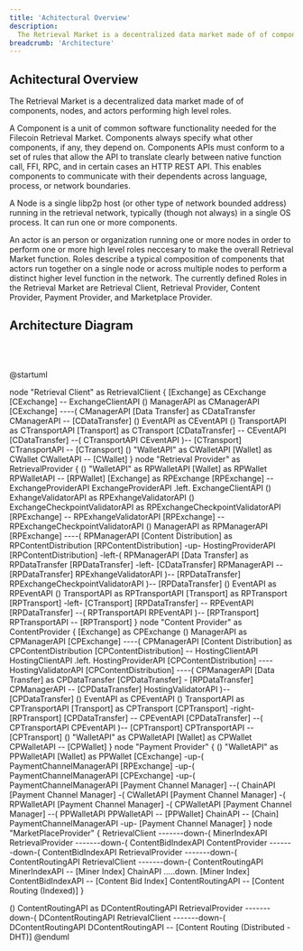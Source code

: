 ```yaml
---
title: 'Achitectural Overview'
description:
  The Retrieval Market is a decentralized data market made of of components, nodes, and actors performing high level roles.
breadcrumb: 'Architecture'
---
```


## Achitectural Overview

The Retrieval Market is a decentralized data market made of of components, nodes, and actors performing high level roles.

A Component is a unit of common software functionality needed for the Filecoin Retrieval Market. Components always specify what other components, if any, they depend on. Components APIs must conform to a set of rules that allow the API to translate clearly between native function call, FFI, RPC, and in certain cases an HTTP REST API. This enables components to communicate with their dependents across language, process, or network boundaries.

A Node is a single libp2p host (or other type of network bounded address) running in the retrieval network, typically (though not always) in a single OS process. It can run one or more components.

An actor is an person or organization running one or more nodes in order to perform one or more high level roles neccesary to make the overall Retrieval Market function. Roles describe a typical composition of components that actors run together on a single node or across multiple nodes to perform a distinct higher level function in the network. The currently defined Roles in the Retrieval Market are Retrieval Client, Retrieval Provider, Content Provider, Payment Provider, and Marketplace Provider.

## Architecture Diagram

<br />
<br />

@startuml

node "Retrieval Client" as RetrievalClient {
  [Exchange] as CExchange
  [CExchange] -- ExchangeClientAPI 
  () ManagerAPI as CManagerAPI
  [CExchange] ----( CManagerAPI
  [Data Transfer] as CDataTransfer
  CManagerAPI -- [CDataTransfer]
  () EventAPI as CEventAPI
  () TransportAPI as CTransportAPI
  [Transport] as CTransport
  [CDataTransfer] -- CEventAPI
  [CDataTransfer] --( CTransportAPI
  CEventAPI )-- [CTransport]
  CTransportAPI -- [CTransport]
  () "WalletAPI" as CWalletAPI
  [Wallet] as CWallet
  CWalletAPI -- [CWallet]
}
node "Retrieval Provider" as RetrievalProvider {
  () "WalletAPI" as RPWalletAPI
  [Wallet] as RPWallet
  RPWalletAPI -- [RPWallet]
  [Exchange] as RPExchange
  [RPExchange] -- ExchangeProviderAPI 
  ExchangeProviderAPI .left. ExchangeClientAPI
  () ExhangeValidatorAPI as RPExhangeValidatorAPI
  () ExchangeCheckpointValidatorAPI as RPExchangeCheckpointValidatorAPI
  [RPExchange] -- RPExhangeValidatorAPI
  [RPExchange] -- RPExchangeCheckpointValidatorAPI
  () ManagerAPI as RPManagerAPI
  [RPExchange] ----( RPManagerAPI
  [Content Distribution] as RPContentDistribution
  [RPContentDistribution] -up- HostingProviderAPI
  [RPContentDistribution] -left-( RPManagerAPI
  [Data Transfer] as RPDataTransfer
  [RPDataTransfer] -left-  [CDataTransfer]
  RPManagerAPI -- [RPDataTransfer]
  RPExhangeValidatorAPI )-- [RPDataTransfer]
  RPExchangeCheckpointValidatorAPI )-- [RPDataTransfer]
  () EventAPI as RPEventAPI
  () TransportAPI as RPTransportAPI
  [Transport] as RPTransport
  [RPTransport] -left- [CTransport]
  [RPDataTransfer] -- RPEventAPI
  [RPDataTransfer] --( RPTransportAPI
  RPEventAPI )-- [RPTransport]
  RPTransportAPI -- [RPTransport]
}
node "Content Provider" as ContentProvider {
  [Exchange] as CPExchange
  () ManagerAPI as CPManagerAPI
  [CPExchange] ----( CPManagerAPI
  [Content Distribution] as CPContentDistribution
  [CPContentDistribution] -- HostingClientAPI
  HostingClientAPI .left. HostingProviderAPI
  [CPContentDistribution] ---- HostingValidatorAPI
  [CPContentDistribution] ----( CPManagerAPI
  [Data Transfer] as CPDataTransfer
  [CPDataTransfer] - [RPDataTransfer]
  CPManagerAPI -- [CPDataTransfer]
  HostingValidatorAPI )-- [CPDataTransfer]
  () EventAPI as CPEventAPI
  () TransportAPI as CPTransportAPI
  [Transport] as CPTransport
  [CPTransport] -right- [RPTransport]
  [CPDataTransfer] -- CPEventAPI
  [CPDataTransfer] --( CPTransportAPI
  CPEventAPI )-- [CPTransport]
  CPTransportAPI -- [CPTransport]
  () "WalletAPI" as CPWalletAPI
  [Wallet] as CPWallet
  CPWalletAPI -- [CPWallet]
}
node "Payment Provider" {
  () "WalletAPI" as PPWalletAPI
  [Wallet] as PPWallet
  [CExchange] -up-( PaymentChannelManagerAPI
  [RPExchange] -up-( PaymentChannelManagerAPI
  [CPExchange] -up-( PaymentChannelManagerAPI
  [Payment Channel Manager] --( ChainAPI
  [Payment Channel Manager] -( CWalletAPI
  [Payment Channel Manager] -( RPWalletAPI
  [Payment Channel Manager] -( CPWalletAPI
  [Payment Channel Manager] --( PPWalletAPI
  PPWalletAPI -- [PPWallet]
  ChainAPI -- [Chain]
  PaymentChannelManagerAPI -up- [Payment Channel Manager]
}
node "MarketPlaceProvider" {
  RetrievalClient -------down-( MinerIndexAPI
  RetrievalProvider -------down-( ContentBidIndexAPI
  ContentProvider -------down-( ContentBidIndexAPI
  RetrievalProvider -------down-( ContentRoutingAPI
  RetrievalClient -------down-( ContentRoutingAPI
  MinerIndexAPI -- [Miner Index]
  ChainAPI .....down. [Miner Index]
  ContentBidIndexAPI -- [Content Bid Index]
  ContentRoutingAPI -- [Content Routing (Indexed)]
}

() ContentRoutingAPI as DContentRoutingAPI
RetrievalProvider -------down-( DContentRoutingAPI
RetrievalClient -------down-( DContentRoutingAPI
DContentRoutingAPI -- [Content Routing (Distributed - DHT)]
@enduml